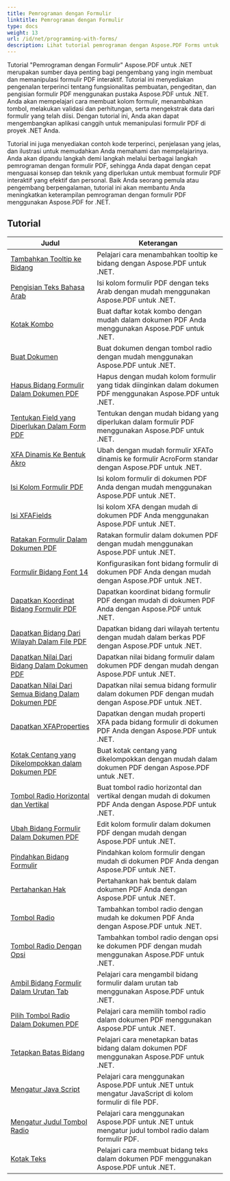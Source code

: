```yaml
---
title: Pemrograman dengan Formulir
linktitle: Pemrograman dengan Formulir
type: docs
weight: 13
url: /id/net/programming-with-forms/
description: Lihat tutorial pemrograman dengan Aspose.PDF Forms untuk .NET untuk membuat dan mengelola formulir interaktif di file PDF Anda.
---
```

Tutorial "Pemrograman dengan Formulir" Aspose.PDF untuk .NET merupakan sumber daya penting bagi pengembang yang ingin membuat dan memanipulasi formulir PDF interaktif. Tutorial ini menyediakan pengenalan terperinci tentang fungsionalitas pembuatan, pengeditan, dan pengisian formulir PDF menggunakan pustaka Aspose.PDF untuk .NET. Anda akan mempelajari cara membuat kolom formulir, menambahkan tombol, melakukan validasi dan perhitungan, serta mengekstrak data dari formulir yang telah diisi. Dengan tutorial ini, Anda akan dapat mengembangkan aplikasi canggih untuk memanipulasi formulir PDF di proyek .NET Anda.

Tutorial ini juga menyediakan contoh kode terperinci, penjelasan yang jelas, dan ilustrasi untuk memudahkan Anda memahami dan mempelajarinya. Anda akan dipandu langkah demi langkah melalui berbagai langkah pemrograman dengan formulir PDF, sehingga Anda dapat dengan cepat menguasai konsep dan teknik yang diperlukan untuk membuat formulir PDF interaktif yang efektif dan personal. Baik Anda seorang pemula atau pengembang berpengalaman, tutorial ini akan membantu Anda meningkatkan keterampilan pemrograman dengan formulir PDF menggunakan Aspose.PDF for .NET.

## Tutorial
| Judul | Keterangan |
| --- | --- | 
| [Tambahkan Tooltip ke Bidang](./add-tooltip-to-field/) | Pelajari cara menambahkan tooltip ke bidang dengan Aspose.PDF untuk .NET. |  
| [Pengisian Teks Bahasa Arab](./arabic-text-filling/) | Isi kolom formulir PDF dengan teks Arab dengan mudah menggunakan Aspose.PDF untuk .NET. |  
| [Kotak Kombo](./combo-box/) | Buat daftar kotak kombo dengan mudah dalam dokumen PDF Anda menggunakan Aspose.PDF untuk .NET. |  
| [Buat Dokumen](./create-doc/) | Buat dokumen dengan tombol radio dengan mudah menggunakan Aspose.PDF untuk .NET. |  
| [Hapus Bidang Formulir Dalam Dokumen PDF](./delete-form-field/) | Hapus dengan mudah kolom formulir yang tidak diinginkan dalam dokumen PDF menggunakan Aspose.PDF untuk .NET. |  
| [Tentukan Field yang Diperlukan Dalam Form PDF](./determine-required-field/) | Tentukan dengan mudah bidang yang diperlukan dalam formulir PDF menggunakan Aspose.PDF untuk .NET. |  
| [XFA Dinamis Ke Bentuk Akro](./dynamic-xfa-to-acro-form/) | Ubah dengan mudah formulir XFATo dinamis ke formulir AcroForm standar dengan Aspose.PDF untuk .NET. |  
| [Isi Kolom Formulir PDF](./fill-form-field/) | Isi kolom formulir di dokumen PDF Anda dengan mudah menggunakan Aspose.PDF untuk .NET. |  
| [Isi XFAFields](./fill-xfafields/) | Isi kolom XFA dengan mudah di dokumen PDF Anda menggunakan Aspose.PDF untuk .NET. |  
| [Ratakan Formulir Dalam Dokumen PDF](./flatten-forms/) | Ratakan formulir dalam dokumen PDF dengan mudah menggunakan Aspose.PDF untuk .NET. |  
| [Formulir Bidang Font 14](./form-field-font-14/) | Konfigurasikan font bidang formulir di dokumen PDF Anda dengan mudah dengan Aspose.PDF untuk .NET. |  
| [Dapatkan Koordinat Bidang Formulir PDF](./get-coordinates/) | Dapatkan koordinat bidang formulir PDF dengan mudah di dokumen PDF Anda dengan Aspose.PDF untuk .NET. |  
| [Dapatkan Bidang Dari Wilayah Dalam File PDF](./get-fields-from-region/) | Dapatkan bidang dari wilayah tertentu dengan mudah dalam berkas PDF dengan Aspose.PDF untuk .NET. |  
| [Dapatkan Nilai Dari Bidang Dalam Dokumen PDF](./get-value-from-field/) | Dapatkan nilai bidang formulir dalam dokumen PDF dengan mudah dengan Aspose.PDF untuk .NET. |  
| [Dapatkan Nilai Dari Semua Bidang Dalam Dokumen PDF](./get-values-from-all-fields/) | Dapatkan nilai semua bidang formulir dalam dokumen PDF dengan mudah dengan Aspose.PDF untuk .NET. |  
| [Dapatkan XFAProperties](./get-xfaproperties/) | Dapatkan dengan mudah properti XFA pada bidang formulir di dokumen PDF Anda dengan Aspose.PDF untuk .NET. |  
| [Kotak Centang yang Dikelompokkan dalam Dokumen PDF](./grouped-check-boxes/) | Buat kotak centang yang dikelompokkan dengan mudah dalam dokumen PDF dengan Aspose.PDF untuk .NET. |  
| [Tombol Radio Horizontal dan Vertikal](./horizontally-and-vertically-radio-buttons/) | Buat tombol radio horizontal dan vertikal dengan mudah di dokumen PDF Anda dengan Aspose.PDF untuk .NET. |  
| [Ubah Bidang Formulir Dalam Dokumen PDF](./modify-form-field/) | Edit kolom formulir dalam dokumen PDF dengan mudah dengan Aspose.PDF untuk .NET. |  
| [Pindahkan Bidang Formulir](./move-form-field/) | Pindahkan kolom formulir dengan mudah di dokumen PDF Anda dengan Aspose.PDF untuk .NET. |  
| [Pertahankan Hak](./preserve-rights/) | Pertahankan hak bentuk dalam dokumen PDF Anda dengan Aspose.PDF untuk .NET. |  
| [Tombol Radio](./radio-button/) | Tambahkan tombol radio dengan mudah ke dokumen PDF Anda dengan Aspose.PDF untuk .NET. |  
| [Tombol Radio Dengan Opsi](./radio-button-with-options/) | Tambahkan tombol radio dengan opsi ke dokumen PDF dengan mudah menggunakan Aspose.PDF untuk .NET. |  
| [Ambil Bidang Formulir Dalam Urutan Tab](./retrieve-form-field-in-tab-order/) | Pelajari cara mengambil bidang formulir dalam urutan tab menggunakan Aspose.PDF untuk .NET. |  
| [Pilih Tombol Radio Dalam Dokumen PDF](./select-radio-button/) | Pelajari cara memilih tombol radio dalam dokumen PDF menggunakan Aspose.PDF untuk .NET. |  
| [Tetapkan Batas Bidang](./set-field-limit/) | Pelajari cara menetapkan batas bidang dalam dokumen PDF menggunakan Aspose.PDF untuk .NET. |  
| [Mengatur Java Script](./set-java-script/) | Pelajari cara menggunakan Aspose.PDF untuk .NET untuk mengatur JavaScript di kolom formulir di file PDF. |  
| [Mengatur Judul Tombol Radio](./set-radio-button-caption/) | Pelajari cara menggunakan Aspose.PDF untuk .NET untuk mengatur judul tombol radio dalam formulir PDF. |  
| [Kotak Teks](./text-box/) | Pelajari cara membuat bidang teks dalam dokumen PDF menggunakan Aspose.PDF untuk .NET. |  